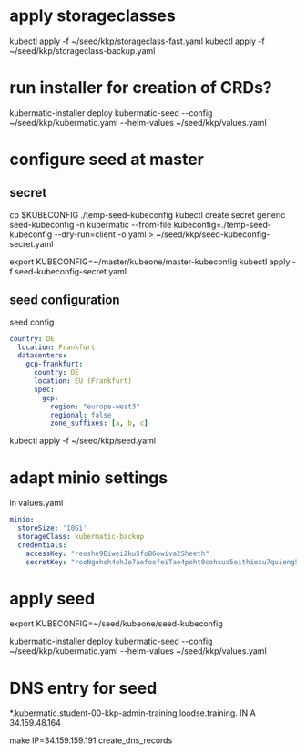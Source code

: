 
# apply storageclasses
kubectl apply -f ~/seed/kkp/storageclass-fast.yaml
kubectl apply -f ~/seed/kkp/storageclass-backup.yaml

# run installer for creation of CRDs?
kubermatic-installer deploy kubermatic-seed --config ~/seed/kkp/kubermatic.yaml --helm-values ~/seed/kkp/values.yaml 

<!-- TODO charts dir problem??? -->

# configure seed at master

<!-- TODO try via applying the CRDs manually and helm charts -->

## secret
cp $KUBECONFIG ./temp-seed-kubeconfig
kubectl create secret generic seed-kubeconfig -n kubermatic --from-file kubeconfig=./temp-seed-kubeconfig --dry-run=client -o yaml > ~/seed/kkp/seed-kubeconfig-secret.yaml

export KUBECONFIG=~/master/kubeone/master-kubeconfig
kubectl apply -f seed-kubeconfig-secret.yaml

## seed configuration

seed config
```yaml
country: DE
  location: Frankfurt
  datacenters:
    gcp-frankfurt:
      country: DE
      location: EU (Frankfurt)
      spec:
        gcp:
          region: "europe-west3"
          regional: false
          zone_suffixes: [a, b, c]
```

kubectl apply -f ~/seed/kkp/seed.yaml

# adapt minio settings
in values.yaml

```yaml
minio:
  storeSize: '10Gi'
  storageClass: kubermatic-backup
  credentials:
    accessKey: "reoshe9Eiwei2ku5foB6owiva2Sheeth"
    secretKey: "rooNgohsh4ohJo7aefoofeiTae4poht0cohxua5eithiexu7quieng5ailoosha8"
```

# apply seed
<!-- TODO copy charts directory -->
<!-- TODO bug due charts directory does not work -->
<!-- TODO bug due charts directory does not work -->

export KUBECONFIG=~/seed/kubeone/seed-kubeconfig

kubermatic-installer deploy kubermatic-seed --config ~/seed/kkp/kubermatic.yaml --helm-values ~/seed/kkp/values.yaml 

# DNS entry for seed

*.kubermatic.student-00-kkp-admin-training.loodse.training.  IN  A  34.159.48.164

make IP=34.159.159.191 create_dns_records

